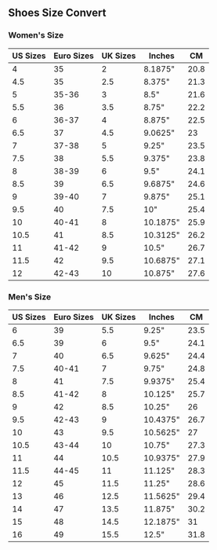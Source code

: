 ## Shoes Size Convert

### Women's Size

| US Sizes | Euro Sizes | UK Sizes | Inches  | CM   |
|----------|------------|----------|---------|------|
| 4        | 35         | 2        | 8.1875" | 20.8 |
| 4.5      | 35         | 2.5      | 8.375"  | 21.3 |
|5	|35-36	|3	|8.5"	|21.6|
|5.5	|36|	3.5	|8.75"	|22.2|
|6	|36-37	|4	|8.875"	|22.5|
|6.5	|37	|4.5	|9.0625"	|23|
|7	|37-38	|5	|9.25"	|23.5|
|7.5	|38	|5.5	|9.375"	|23.8|
|8	|38-39	|6	|9.5"	|24.1|
|8.5	|39	|6.5	|9.6875"	|24.6|
|9	|39-40	|7	|9.875"	|25.1|
|9.5	|40	|7.5	|10"	|25.4|
|10	|40-41	|8	|10.1875"	|25.9|
|10.5	|41	|8.5	|10.3125"	|26.2|
|11	|41-42	|9	|10.5"	|26.7|
|11.5	|42	|9.5	|10.6875"	|27.1|
|12	|42-43	|10	|10.875"	|27.6|

### Men's Size

|US Sizes	|Euro Sizes	|UK Sizes	|Inches	|CM|
|----------|------------|----------|---------|------|
|6	|39	|5.5	|9.25"	|23.5|
|6.5	|39	|6	|9.5"	|24.1|
|7	|40	|6.5	|9.625"	|24.4|
|7.5	|40-41	|7	|9.75"	|24.8|
|8	|41	|7.5	|9.9375"	|25.4|
|8.5	|41-42	|8	|10.125"	|25.7|
|9	|42	|8.5	|10.25"	|26|
|9.5	|42-43	|9	|10.4375"	|26.7|
|10	|43	|9.5	|10.5625"	|27|
|10.5	|43-44	|10	|10.75"	|27.3|
|11	|44	|10.5	|10.9375"	|27.9|
|11.5	|44-45	|11	|11.125"	|28.3|
|12	|45	|11.5	|11.25"	|28.6|
|13	|46	|12.5	|11.5625"	|29.4|
|14	|47	|13.5	|11.875"	|30.2|
|15	|48	|14.5	|12.1875"	|31|
|16	|49	|15.5	|12.5"	|31.8|

